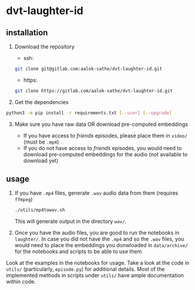 # dvt-laughter-id

<!-- Notes for Spring 2019. -->

## installation

1. Download the repository
    - ssh:
    ```bash
    git clone git@gitlab.com:aalok-sathe/dvt-laughter-id.git
    ```
    - https:
    ```bash
    git clone https://gitlab.com/aalok-sathe/dvt-laughter-id.git
    ```

2. Get the dependencies
```bash
python3 -m pip install -r requirements.txt [--user] [--upgrade]
```

3. Make sure you have raw data OR download pre-computed embeddings

    - If you have access to _friends_ episodes,
    please place them in `video/` (must be `.mp4`)
    - If you do not have access to _friends_
    episodes, you would need to download pre-computed
    embeddings for the audio
    (not available to download yet)

## usage

1. If you have `.mp4` files, generate `.wav` audio
data from them (requires `ffmpeg`)
    ```bash
    ./utils/mp4towav.sh
    ```
    This will generate output in the directory
    `wav/`.

2. Once you have the audio files, you are good to run
the notebooks in `laughter/`. In case you did not
have the `.mp4` and so the `.wav` files, you would
need to place the embeddings you donwloaded in
`data/archive/` for the notebooks and scripts to be
able to use them

Look at the examples in the notebooks for usage.
Take a look at the code in `utils/` (particularly,
`episode.py`) for additional details. Most of the
implemented methods in scripts under `utils/` have
ample documentation within code.
